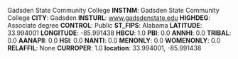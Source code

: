 
Gadsden State Community College
**INSTNM**: Gadsden State Community College 
**CITY**: Gadsden 
**INSTURL**: www.gadsdenstate.edu 
**HIGHDEG**: Associate degree 
**CONTROL**: Public 
**ST_FIPS**: Alabama 
**LATITUDE**: 33.994001 
**LONGITUDE**: -85.991438 
**HBCU**: 1.0 
**PBI**: 0.0 
**ANNHI**: 0.0 
**TRIBAL**: 0.0 
**AANAPII**: 0.0 
**HSI**: 0.0 
**NANTI**: 0.0 
**MENONLY**: 0.0 
**WOMENONLY**: 0.0 
**RELAFFIL**: None 
**CURROPER**: 1.0 
**location**: 33.994001, -85.991438 